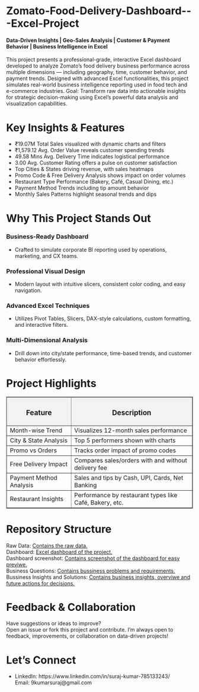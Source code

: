 # Zomato-Food-Delivery-Dashboard---Excel-Project
<h4> Data-Driven Insights |  Geo-Sales Analysis |  Customer & Payment Behavior |  Business Intelligence in Excel <br /> </h5>
This project presents a professional-grade, interactive Excel dashboard developed to analyze Zomato’s food delivery business performance across multiple dimensions — including geography, time, customer behavior, and payment trends. Designed with advanced Excel functionalities, this project simulates real-world business intelligence reporting used in food tech and e-commerce industries.  
Goal: Transform raw data into actionable insights for strategic decision-making using Excel’s powerful data analysis and visualization capabilities.

# Key Insights & Features
<ul>
  <li>₹19.07M Total Sales visualized with dynamic charts and filters</li>
  <li>₹1,579.12 Avg. Order Value reveals customer spending trends</li>
  <li>49.58 Mins Avg. Delivery Time indicates logistical performance</li>
  <li>3.00 Avg. Customer Rating offers a pulse on customer satisfaction</li>
  <li>Top Cities & States driving revenue, with sales heatmaps</li>
  <li>Promo Code & Free Delivery Analysis shows impact on order volumes</li>
  <li>Restaurant Type Performance (Bakery, Café, Casual Dining, etc.)</li>
  <li>Payment Method Trends including tip amount behavior</li>
  <li>Monthly Sales Patterns highlight seasonal trends and dips</li>
</ul>

# Why This Project Stands Out
 <h3> Business-Ready Dashboard  </h3>
 <ul>
     <li> Crafted to simulate corporate BI reporting used by operations, marketing, and CX teams. <br /> </li> </ul>
 <h3> Professional Visual Design </h3>
    <ul> <li> Modern layout with intuitive slicers, consistent color coding, and easy navigation. <br /> </li> </ul>
 <h3> Advanced Excel Techniques </h3>
    <ul> <li> Utilizes Pivot Tables, Slicers, DAX-style calculations, custom formatting, and interactive filters. <br /> </li> </ul>
 <h3> Multi-Dimensional Analysis </h3> 
    <ul> <li> Drill down into city/state performance, time-based trends, and customer behavior effortlessly. <br /> </li> </ul>

# Project Highlights
 <table border="1" cellpadding="10" cellspacing="0" style="border-collapse: collapse; width: 100%;">
  <thead>
    <tr style="background-color: #f2f2f2;">
      <th><h3>Feature</h3></th>
      <th><h3>Description</h3></th>
    </tr>
  </thead>
  <tbody>
    <tr>
      <td>Month-wise Trend</td>
      <td>Visualizes 12-month sales performance</td>
    </tr>
    <tr>
      <td>City & State Analysis</td>
      <td>Top 5 performers shown with charts</td>
    </tr>
    <tr>
      <td>Promo vs Orders</td>
      <td>Tracks order impact of promo codes</td>
    </tr>
    <tr>
      <td>Free Delivery Impact</td>
      <td>Compares sales/orders with and without delivery fee</td>
    </tr>
    <tr>
      <td>Payment Method Analysis</td>
      <td>Sales and tips by Cash, UPI, Cards, Net Banking</td>
    </tr>
    <tr>
      <td>Restaurant Insights</td>
      <td>Performance by restaurant types like Café, Bakery, etc.</td>
    </tr>
  </tbody>
</table>


# Repository Structure
 Raw Data: [Contains the raw data.](https://github.com/9kumarsuraj/-Zomato-Food-Delivery-Dashboard---Excel-Project/blob/main/zomato_data_raw.xlsx) <br />
 Dashboard: [Excel dashboard of the project.](https://github.com/9kumarsuraj/-Zomato-Food-Delivery-Dashboard---Excel-Project/blob/main/Zomato%20Data%20%20Analysis.xlsx) <br />
 Dashboard screenshot: [ Contains screenshot of the dashboard for easy previwe.](https://github.com/9kumarsuraj/-Zomato-Food-Delivery-Dashboard---Excel-Project/blob/main/Dashboard_image.png)  <br />
 Business Questions: [Contains bussiness problems and requirements.](https://github.com/9kumarsuraj/-Zomato-Food-Delivery-Dashboard---Excel-Project/blob/main/Bussiness%20Questions%20for%20Zomato%20food%20delivery%20data%20analysis.pdf) <br />
 Bussiness Insights and Solutions: [Contains business insights, overviwe and future actions for decisions.](https://github.com/9kumarsuraj/-Zomato-Food-Delivery-Dashboard---Excel-Project/blob/main/Executive%20Summary%20Zomato%20Food%20Delivery%20Dashboard.pdf) <br /> 

 # Feedback & Collaboration
  Have suggestions or ideas to improve? <br />
  Open an issue or fork this project and contribute. I’m always open to feedback, improvements, or collaboration on data-driven projects!

# Let’s Connect
<ul> <li> LinkedIn: https://www.linkedin.com/in/suraj-kumar-785133243/ <br /> </li>
Email: 9kumarsuraj@gmail.com </li> </ul>



